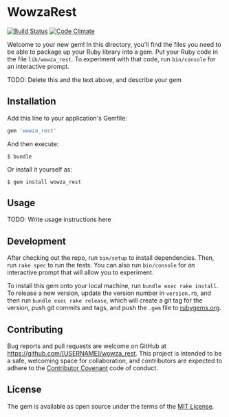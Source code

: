 # WowzaRest

[![Build Status](https://travis-ci.org/hazemtaha/wowza-rest.svg?branch=master)](https://travis-ci.org/hazemtaha/wowza-rest)
[![Code Climate](https://codeclimate.com/github/hazemtaha/wowza_rest/badges/gpa.svg)](https://codeclimate.com/github/hazemtaha/wowza_rest)

Welcome to your new gem! In this directory, you'll find the files you need to be able to package up your Ruby library into a gem. Put your Ruby code in the file `lib/wowza_rest`. To experiment with that code, run `bin/console` for an interactive prompt.

TODO: Delete this and the text above, and describe your gem

## Installation

Add this line to your application's Gemfile:

```ruby
gem 'wowza_rest'
```

And then execute:

    $ bundle

Or install it yourself as:

    $ gem install wowza_rest

## Usage

TODO: Write usage instructions here

## Development

After checking out the repo, run `bin/setup` to install dependencies. Then, run `rake spec` to run the tests. You can also run `bin/console` for an interactive prompt that will allow you to experiment.

To install this gem onto your local machine, run `bundle exec rake install`. To release a new version, update the version number in `version.rb`, and then run `bundle exec rake release`, which will create a git tag for the version, push git commits and tags, and push the `.gem` file to [rubygems.org](https://rubygems.org).

## Contributing

Bug reports and pull requests are welcome on GitHub at https://github.com/[USERNAME]/wowza_rest. This project is intended to be a safe, welcoming space for collaboration, and contributors are expected to adhere to the [Contributor Covenant](http://contributor-covenant.org) code of conduct.


## License

The gem is available as open source under the terms of the [MIT License](http://opensource.org/licenses/MIT).

